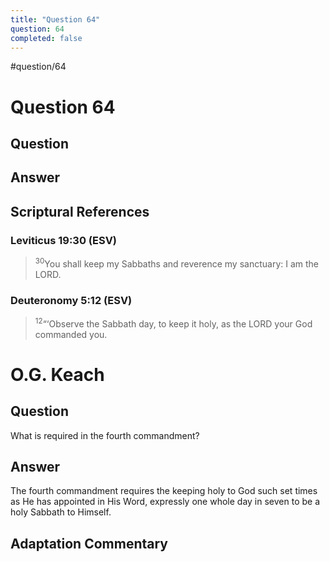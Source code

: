 ```yaml
---
title: "Question 64"
question: 64
completed: false
---
```

#question/64
# Question 64

## Question


## Answer


## Scriptural References
### Leviticus 19:30 (ESV)
> <sup>30</sup>You shall keep my Sabbaths and reverence my sanctuary: I am the LORD.

### Deuteronomy 5:12 (ESV)
> <sup>12</sup>“‘Observe the Sabbath day, to keep it holy, as the LORD your God commanded you.

# O.G. Keach
## Question
What is required in the fourth commandment?

## Answer
The fourth commandment requires the keeping holy to God such set times as He has appointed in His Word, expressly one whole day in seven to be a holy Sabbath to Himself.

## Adaptation Commentary
